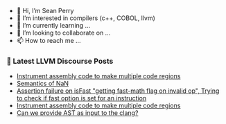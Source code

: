- 👋 Hi, I’m Sean Perry
- 👀 I’m interested in compilers (c++, COBOL, llvm)
- 🌱 I’m currently learning ...
- 💞️ I’m looking to collaborate on ...
- 📫 How to reach me ...

<!---
s66perry/s66perry is a ✨ special ✨ repository because its `README.md` (this file) appears on your GitHub profile.
You can click the Preview link to take a look at your changes.
--->
### 📕 Latest LLVM Discourse Posts

<!-- DISCOURSE-LLVM:START -->
- [Instrument assembly code to make multiple code regions](https://discourse.llvm.org/t/instrument-assembly-code-to-make-multiple-code-regions/67401#post_3)
- [Semantics of NaN](https://discourse.llvm.org/t/semantics-of-nan/66729?page=3#post_44)
- [Assertion failure on isFast &quot;getting fast-math flag on invalid op&quot;, Trying to check if fast option is set for an instruction](https://discourse.llvm.org/t/assertion-failure-on-isfast-getting-fast-math-flag-on-invalid-op-trying-to-check-if-fast-option-is-set-for-an-instruction/67383#post_3)
- [Instrument assembly code to make multiple code regions](https://discourse.llvm.org/t/instrument-assembly-code-to-make-multiple-code-regions/67401#post_2)
- [Can we provide AST as input to the clang?](https://discourse.llvm.org/t/can-we-provide-ast-as-input-to-the-clang/67395#post_4)
<!-- DISCOURSE-LLVM:END -->
